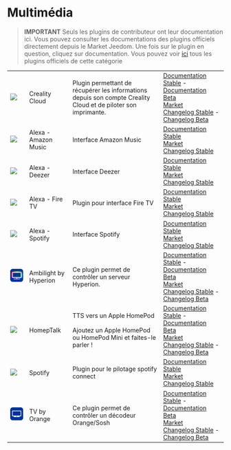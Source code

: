 
# Multimédia


>**IMPORTANT**
>Seuls les plugins de contributeur ont leur documentation ici. Vous pouvez consulter les documentations des plugins officiels directement depuis le Market Jeedom. Une fois sur le plugin en question, cliquez sur documentation.
>Vous pouvez voir [ici](https://market.jeedom.com/index.php?v=d&p=market&type=plugin&categorie=multimedia) tous les plugins officiels de cette catégorie


| | | | |
|--- | --- | --- | ---|
|<img src="Creality_Cloud/Creality_Cloud_icon.png" class="pluginLogo" width="100" />|Creality Cloud|Plugin permettant de récupérer les informations depuis son compte Creality Cloud et de piloter son imprimante.|[Documentation Stable](https://flobul-domotique.fr/presentation-et-documentation-du-plugin-creality-cloud-pour-jeedom/) - [Documentation Beta](https://flobul-domotique.fr/presentation-et-documentation-du-plugin-creality-cloud-pour-jeedom/)<br/>[Market](https://market.jeedom.com/index.php?v=d&p=market_display&id=4219)<br/>[Changelog Stable](https://flobul-domotique.fr/liste-des-versions-du-plugin-creality-cloud-pour-jeedom/) - [Changelog Beta](https://flobul-domotique.fr/liste-des-versions-du-plugin-creality-cloud-pour-jeedom/)|
|<img src="alexaamazonmusic/alexaamazonmusic_icon.png" class="pluginLogo" width="100" />|Alexa - Amazon Music|Interface Amazon Music|[Documentation Stable](http://jeedom.sigalou-domotique.fr/alexa-amazon-music-documentation)<br/>[Market](https://market.jeedom.com/index.php?v=d&p=market_display&id=3910)<br/>[Changelog Stable](http://jeedom.sigalou-domotique.fr/alexa-api-changelog)|
|<img src="alexadeezer/alexadeezer_icon.png" class="pluginLogo" width="100" />|Alexa - Deezer|Interface Deezer|[Documentation Stable](http://jeedom.sigalou-domotique.fr/alexa-deezer-documentation)<br/>[Market](https://market.jeedom.com/index.php?v=d&p=market_display&id=3911)<br/>[Changelog Stable](http://jeedom.sigalou-domotique.fr/alexa-api-changelog)|
|<img src="alexafiretv/alexafiretv_icon.png" class="pluginLogo" width="100" />|Alexa - Fire TV|Plugin pour interface Fire TV|[Documentation Stable](http://jeedom.sigalou-domotique.fr/alexa-fire-tv-documentation)<br/>[Market](https://market.jeedom.com/index.php?v=d&p=market_display&id=4064)<br/>[Changelog Stable](http://jeedom.sigalou-domotique.fr/alexa-api-changelog)|
|<img src="alexaspotify/alexaspotify_icon.png" class="pluginLogo" width="100" />|Alexa - Spotify|Interface Spotify|[Documentation Stable](http://jeedom.sigalou-domotique.fr/alexa-spotify-documentation)<br/>[Market](https://market.jeedom.com/index.php?v=d&p=market_display&id=3913)<br/>[Changelog Stable](http://jeedom.sigalou-domotique.fr/alexa-api-changelog)|
|<img src="ambilightByHyperion/ambilightByHyperion_icon.png" class="pluginLogo" width="100" />|Ambilight by Hyperion|Ce plugin permet de contrôler un serveur Hyperion.|[Documentation Stable](https://spine34.github.io/jeedom-plugin-ambilightByHyperion/fr_FR/) - [Documentation Beta](https://spine34.github.io/jeedom-plugin-ambilightByHyperion/fr_FR/beta/)<br/>[Market](https://market.jeedom.com/index.php?v=d&p=market_display&id=4515)<br/>[Changelog Stable](https://spine34.github.io/jeedom-plugin-ambilightByHyperion/fr_FR/changelog) - [Changelog Beta](https://spine34.github.io/jeedom-plugin-ambilightByHyperion/fr_FR/beta/changelog)|
|<img src="homepTalk/homepTalk_icon.png" class="pluginLogo" width="100" />|HomepTalk|TTS vers un Apple HomePod<br/><br/>Ajoutez un Apple HomePod ou HomePod Mini et faites-le parler !|[Documentation Stable](https://nebzhb.github.io/jeedom_docs/plugins/homepTalk/fr_FR/) - [Documentation Beta](https://nebzhb.github.io/jeedom_docs/plugins/homepTalk/fr_FR/)<br/>[Market](https://market.jeedom.com/index.php?v=d&p=market_display&id=3825)<br/>[Changelog Stable](https://nebzhb.github.io/jeedom_docs/plugins/homepTalk/fr_FR/changelog) - [Changelog Beta](https://nebzhb.github.io/jeedom_docs/plugins/homepTalk/fr_FR/changelog)|
|<img src="spotify/spotify_icon.png" class="pluginLogo" width="100" />|Spotify|Plugin pour le pilotage spotify connect|[Documentation Stable](https://barre35.github.io/jeedom-plugin-doc/fr_FR/spotify_documentation)<br/>[Market](https://market.jeedom.com/index.php?v=d&p=market_display&id=3700)<br/>[Changelog Stable](https://barre35.github.io/jeedom-plugin-doc/fr_FR/spotify_changelog)|
|<img src="tvByOrange/tvByOrange_icon.png" class="pluginLogo" width="100" />|TV by Orange|Ce plugin permet de contrôler un décodeur Orange/Sosh|[Documentation Stable](https://spine34.github.io/jeedom-documentations/fr_FR/tvByOrange/index) - [Documentation Beta](https://spine34.github.io/jeedom-documentations/fr_FR/tvByOrange/index)<br/>[Market](https://market.jeedom.com/index.php?v=d&p=market_display&id=4546)<br/>[Changelog Stable](https://spine34.github.io/jeedom-documentations/fr_FR/tvByOrange/stable/changelog) - [Changelog Beta](https://spine34.github.io/jeedom-documentations/fr_FR/tvByOrange/beta/changelog)|
